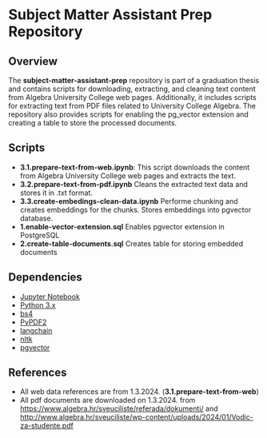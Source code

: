 # Subject Matter Assistant Prep Repository

## Overview

The **subject-matter-assistant-prep** repository is part of a graduation thesis and contains scripts for downloading, extracting, and cleaning text content from Algebra University College web pages. Additionally, it includes scripts for extracting text from PDF files related to University College Algebra. The repository also provides scripts for enabling the pg_vector extension and creating a table to store the processed documents.

## Scripts

- **3.1.prepare-text-from-web.ipynb**: This script downloads the content from Algebra University College web pages and extracts the text.
- **3.2.prepare-text-from-pdf.ipynb** Cleans the extracted text data and stores it in .txt format.
- **3.3.create-embedings-clean-data.ipynb** Performe chunking and creates embeddings for the chunks. Stores embeddings into pgvector database.
- **1.enable-vector-extension.sql** Enables pgvector extension in PostgreSQL
- **2.create-table-documents.sql** Creates table for storing embedded documents

## Dependencies
- [Jupyter Notebook](https://jupyter.org/)
- [Python 3.x](https://www.python.org/downloads/)
- [bs4](https://pypi.org/project/bs4/)
- [PyPDF2](https://pypi.org/project/PyPDF2/)
- [langchain](https://python.langchain.com/docs/get_started/introduction)
- [nltk](https://www.nltk.org/)
- [pgvector](https://github.com/pgvector/pgvector)

## References
- All web data references are from 1.3.2024. (**3.1.prepare-text-from-web**)
- All pdf documents are downloaded on 1.3.2024. from https://www.algebra.hr/sveuciliste/referada/dokumenti/ and http://www.algebra.hr/sveuciliste/wp-content/uploads/2024/01/Vodic-za-studente.pdf